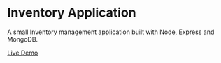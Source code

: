 # Inventory Application
A small Inventory management application built with Node, Express and MongoDB.

[Live Demo](https://tranquil-falls-52509.herokuapp.com/groceries)